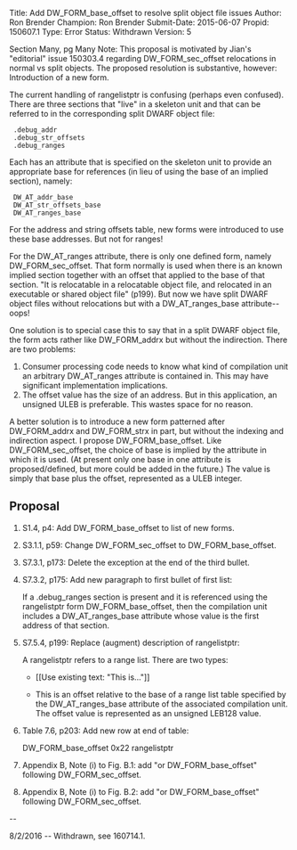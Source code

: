 Title:       Add DW_FORM_base_offset to resolve split object file issues
Author:      Ron Brender
Champion:    Ron Brender
Submit-Date: 2015-06-07
Propid:      150607.1
Type:        Error
Status:      Withdrawn
Version:     5

Section Many, pg Many
Note: This proposal is motivated by Jian's "editorial"
issue 150303.4 regarding DW_FORM_sec_offset relocations
in normal vs split objects. The proposed resolution is
substantive, however: Introduction of a new form.

The current handling of rangelistptr is confusing (perhaps
even confused). There are three sections that "live" in a
skeleton unit and that can be referred to in the corresponding
split DWARF object file:

     .debug_addr
     .debug_str_offsets
     .debug_ranges

Each has an attribute that is specified on the skeleton unit
to provide an appropriate base for references (in lieu of
using the base of an implied section), namely:

     DW_AT_addr_base
     DW_AT_str_offsets_base
     DW_AT_ranges_base

For the address and string offsets table, new forms were introduced
to use these base addresses. But not for ranges!

For the DW_AT_ranges attribute, there is only one defined form,
namely DW_FORM_sec_offset. That form normally is used when there
is an known implied section together with an offset that applied
to the base of that section. "It is relocatable in a relocatable
object file, and relocated in an executable or shared object
file" (p199). But now we have split DWARF object files without
relocations but with a DW_AT_ranges_base attribute--oops!

One solution is to special case this to say that in a split
DWARF object file, the form acts rather like DW_FORM_addrx but
without the indirection. There are two problems:
  1) Consumer processing code needs to know what kind of
     compilation unit an arbitrary DW_AT_ranges attribute is
     contained in. This may have significant implementation
     implications.
  2) The offset value has the size of an address. But in this
     application, an unsigned ULEB is preferable. This wastes
     space for no reason.

A better solution is to introduce a new form patterned after
DW_FORM_addrx and DW_FORM_strx in part, but without the
indexing and indirection aspect. I propose DW_FORM_base_offset.
Like DW_FORM_sec_offset, the choice of base is implied by
the attribute in which it is used. (At present only one
base in one attribute is proposed/defined, but more could
be added in the future.) The value is simply that
base plus the offset, represented as a ULEB integer.



Proposal
--------

1)  S1.4, p4: Add DW_FORM_base_offset to list of new forms.

2)  S3.1.1, p59: Change DW_FORM_sec_offset to DW_FORM_base_offset.

3)  S7.3.1, p173: Delete the exception at the end of the third bullet.

4)  S7.3.2, p175: Add new paragraph to first bullet of first list:

     If a .debug_ranges section is present and it is referenced
     using the rangelistptr form DW_FORM_base_offset, then the
     compilation unit includes a DW_AT_ranges_base attribute
     whose value is the first address of that section.

5)  S7.5.4, p199: Replace (augment) description of rangelistptr:

      A rangelistptr refers to a range list. There are two types:

       - [[Use existing text: "This is..."]]

       - This is an offset relative to the base of a range list
         table specified by the DW_AT_ranges_base attribute of
         the associated compilation unit. The offset value is
         represented as an unsigned LEB128 value.

6)  Table 7.6, p203: Add new row at end of table:

     DW_FORM_base_offset    0x22    rangelistptr

7)  Appendix B, Note (i) to Fig. B.1: add "or DW_FORM_base_offset"
     following DW_FORM_sec_offset.

8)  Appendix B, Note (i) to Fig. B.2: add "or DW_FORM_base_offset"
     following DW_FORM_sec_offset.


--

8/2/2016 -- Withdrawn, see 160714.1.
